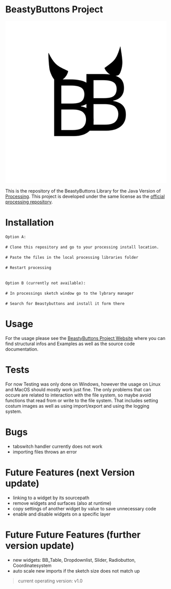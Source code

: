 # BeastyButtons Project

<p align="center"><img src="Readme-Files/Beastybuttons Logo.svg"></img></p>

This is the repository of the BeastyButtons Library for the Java Version of [Processing]("https://processing.org/").
This project is developed under the same license as the [official processing repository](https://github.com/processing/processing4).

# Installation

```
Option A: 

# Clone this repository and go to your processing install location.

# Paste the files in the local processing libraries folder

# Restart processing


Option B (currently not available):

# In processings sketch window go to the lybrary manager

# Search for Beastybuttons and install it form there
```

# Usage
For the usage please see the [BeastyButtons Project Website]("https://plhoster.github.io/BeastyButtons/") where you can find structural infos and Examples as well as the source code documentation.

# Tests
For now Testing was only done on Windows, however the usage on Linux and MacOS should mostly work just fine.
The only problems that can occure are related to interaction with the file system, so maybe avoid functions that read from or write to the file system.
That includes setting costum images as well as using import/export and using the logging system.

# Bugs
- tabswitch handler currently does not work
- importing files throws an error

# Future Features (next Version update)
- linking to a widget by its sourcepath
- remove widgets and surfaces (also at runtime)
- copy settings of another widget by value to save unnecessary code
- enable and disable widgets on a specific layer

# Future Future Features (further version update)
- new widgets: BB_Table, Dropdownlist, Slider, Radiobutton, Coordinatesystem
- auto scale new imports if the sketch size does not match up

> current operating version: v1.0

